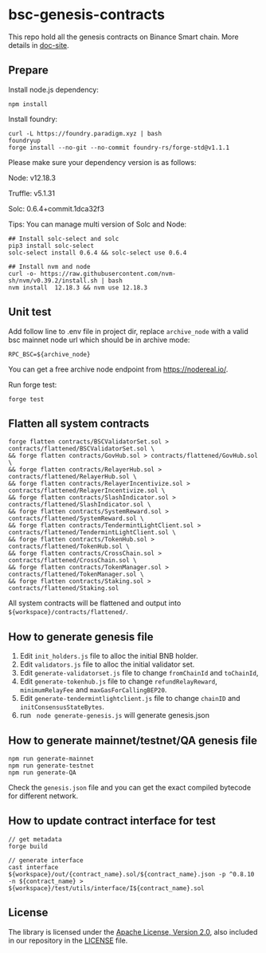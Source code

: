 # bsc-genesis-contracts

This repo hold all the genesis contracts on Binance Smart chain. More details in [doc-site](https://docs.bnbchain.org/docs/learn/system-contract).

## Prepare

Install node.js dependency:
```shell script
npm install
```

Install foundry:
```shell script
curl -L https://foundry.paradigm.xyz | bash
foundryup
forge install --no-git --no-commit foundry-rs/forge-std@v1.1.1
```

Please make sure your dependency version is as follows:

Node: v12.18.3 

Truffle: v5.1.31 

Solc: 0.6.4+commit.1dca32f3

Tips: You can manage multi version of Solc and Node:
```Shell
## Install solc-select and solc
pip3 install solc-select
solc-select install 0.6.4 && solc-select use 0.6.4

## Install nvm and node
curl -o- https://raw.githubusercontent.com/nvm-sh/nvm/v0.39.2/install.sh | bash
nvm install  12.18.3 && nvm use 12.18.3
```

## Unit test

Add follow line to .env file in project dir, replace `archive_node` with a valid bsc mainnet node url which should be in archive mode:

```text
RPC_BSC=${archive_node}
```

You can get a free archive node endpoint from https://nodereal.io/.

Run forge test:
```shell script
forge test
```

## Flatten all system contracts

```shell script
forge flatten contracts/BSCValidatorSet.sol > contracts/flattened/BSCValidatorSet.sol \
&& forge flatten contracts/GovHub.sol > contracts/flattened/GovHub.sol \
&& forge flatten contracts/RelayerHub.sol > contracts/flattened/RelayerHub.sol \
&& forge flatten contracts/RelayerIncentivize.sol > contracts/flattened/RelayerIncentivize.sol \
&& forge flatten contracts/SlashIndicator.sol > contracts/flattened/SlashIndicator.sol \
&& forge flatten contracts/SystemReward.sol > contracts/flattened/SystemReward.sol \
&& forge flatten contracts/TendermintLightClient.sol > contracts/flattened/TendermintLightClient.sol \
&& forge flatten contracts/TokenHub.sol > contracts/flattened/TokenHub.sol \
&& forge flatten contracts/CrossChain.sol > contracts/flattened/CrossChain.sol \
&& forge flatten contracts/TokenManager.sol > contracts/flattened/TokenManager.sol \
&& forge flatten contracts/Staking.sol > contracts/flattened/Staking.sol
```

All system contracts will be flattened and output into `${workspace}/contracts/flattened/`.

## How to generate genesis file

1. Edit `init_holders.js` file to alloc the initial BNB holder.
2. Edit `validators.js` file to alloc the initial validator set.
3. Edit `generate-validatorset.js` file to change `fromChainId` and `toChainId`,
4. Edit `generate-tokenhub.js` file to change `refundRelayReward`, `minimumRelayFee` and `maxGasForCallingBEP20`.
5. Edit `generate-tendermintlightclient.js` file to change `chainID` and `initConsensusStateBytes`.
6. run ` node generate-genesis.js` will generate genesis.json

## How to generate mainnet/testnet/QA genesis file

```shell 
npm run generate-mainnet
npm run generate-testnet
npm run generate-QA
```
Check the `genesis.json` file and you can get the exact compiled bytecode for different network.

## How to update contract interface for test

```shell script
// get metadata
forge build

// generate interface
cast interface ${workspace}/out/{contract_name}.sol/${contract_name}.json -p ^0.8.10 -n ${contract_name} > ${workspace}/test/utils/interface/I${contract_name}.sol
```

## License

The library is licensed under the [Apache License, Version 2.0](https://www.apache.org/licenses/LICENSE-2.0),
also included in our repository in the [LICENSE](LICENSE) file.
